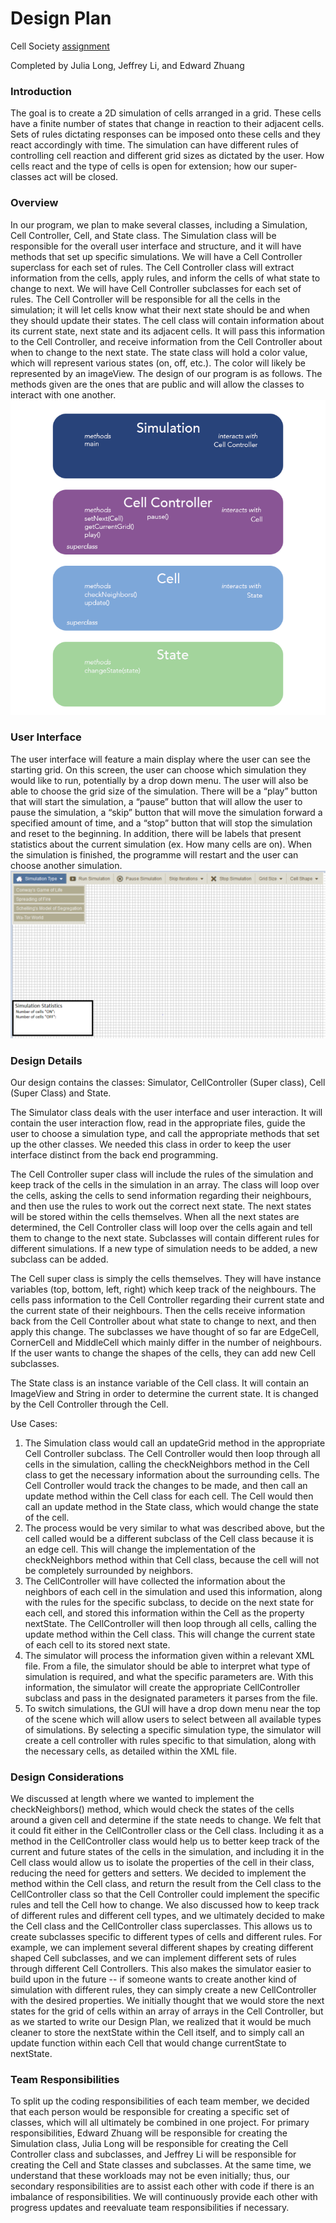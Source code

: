 # Design Plan

Cell Society [assignment](https://www2.cs.duke.edu/courses/compsci308/current/assign/02_cellsociety/index.php)

Completed by Julia Long, Jeffrey Li, and Edward Zhuang

### Introduction

The goal is to create a 2D simulation of cells arranged in a grid. These cells have a finite number of states that change  in reaction to their adjacent cells. Sets of rules dictating responses can be imposed onto these cells and they react accordingly with time. The simulation can have different rules of controlling cell reaction and different grid sizes as dictated by the user. How cells react and the type of cells is open for extension; how our super-classes act will be closed.

### Overview 

In our program, we plan to make several classes, including a Simulation, Cell Controller, Cell, and State class. The Simulation class will be responsible for the overall user interface and structure, and it will have methods that set up specific simulations. We will have a Cell Controller superclass for each set of rules. The Cell Controller class will extract information from the cells, apply rules, and inform the cells of what state to change to next. We will have Cell Controller subclasses for each set of rules. The Cell Controller will be responsible for all the cells in the simulation; it will let cells know what their next state should be and when they should update their states. The cell class will contain information about its current state, next state and its adjacent cells. It will pass this information to the Cell Controller, and receive information from the Cell Controller about when to change to the next state. The state class will hold a color value, which will represent various states (on, off, etc.). The color will likely be represented by an imageView.
The design of our program is as follows. The methods given are the ones that are public and will allow the classes to interact with one another.
![alt text](./design/design.png)


### User Interface

The user interface will feature a main display where the user can see the starting grid. On this screen, the user can choose which simulation they would like to run, potentially by a drop down menu. The user will also be able to choose the grid size of the simulation. There will be a “play” button that will start the simulation, a “pause” button that will allow the user to pause the simulation, a “skip” button that will move the simulation forward a specified amount of time, and a “stop” button that will stop the simulation and reset to the beginning. In addition, there will be labels that present statistics about the current simulation (ex. How many cells are on). When the simulation is finished, the programme will restart and the user can choose another simulation.
![alt text](./design/MockupCellSociety.PNG)

### Design Details

Our design contains the classes: Simulator, CellController (Super class), Cell (Super Class) and State.


The Simulator class deals with the user interface and user interaction. It will contain the user interaction flow, read in the appropriate files, guide the user to choose a simulation type,  and call the appropriate methods that set up the other classes. We needed this class in order to keep the user interface distinct from the back end programming.


The Cell Controller super class will include the rules of the simulation and keep track of the cells in the simulation in an array. The class will loop over the cells, asking the cells to send information regarding their neighbours, and then use the rules to work out the correct next state. The next states will be stored within the cells themselves. When all the next states are determined, the Cell Controller class will loop over the cells again and tell them to change to the next state. Subclasses will contain different rules for different simulations. If a new type of simulation needs to be added, a new subclass can be added.


The Cell super class is simply the cells themselves. They will have instance variables (top, bottom, left, right) which keep track of the neighbours. The cells pass information to the Cell Controller regarding their current state and the current state of their neighbours. Then the cells receive information back from the Cell Controller about what state to change to next, and then apply this change. The subclasses we have thought of so far are EdgeCell, CornerCell and MiddleCell which mainly differ in the number of neighbours. If the user wants to change the shapes of the cells, they can add new Cell subclasses.


The State class is an instance variable of the Cell class. It will contain an ImageView and String in order to determine the current state. It is changed by the Cell Controller through the Cell.


Use Cases:
1. The Simulation class would call an updateGrid method in the appropriate Cell Controller subclass. The Cell Controller would then loop through all cells in the simulation, calling the  checkNeighbors method in the Cell class to get the necessary information about the surrounding cells. The Cell Controller would track the changes to be made, and then call an update method within the Cell class for each cell. The Cell would then call an update method in the State class, which would change the state of the cell.
2. The process would be very similar to what was described above, but the cell called would be a different subclass of the Cell class because it is an edge cell. This will change the implementation of the checkNeighbors method within that Cell class, because the cell will not be completely surrounded by neighbors.
3. The CellController will have collected the information about the neighbors of each cell in the simulation and used this information, along with the rules for the specific subclass, to decide on the next state for each cell, and stored this information within the Cell as the property nextState. The CellController will then loop through all cells, calling the update method within the Cell class. This will change the current state of each cell to its stored next state.
4. The simulator will process the information given within a relevant XML file. From a file, the simulator should be able to interpret what type of simulation is required, and what the specific parameters are. With this information, the simulator will create the appropriate CellController subclass and pass in the designated parameters it parses from the file. 
5. To switch simulations, the GUI will have a drop down menu near the top of the scene which will allow users to select between all available types of simulations. By selecting a specific simulation type, the simulator will create a cell controller with rules specific to that simulation, along with the necessary cells, as detailed within the XML file. 

### Design Considerations

We discussed at length where we wanted to implement the checkNeighbors() method, which would check the states of the cells around a given cell and determine if the state needs to change. We felt that it could fit either in the CellController class or the Cell class. Including it as a method in the CellController class would help us to better keep track of the current and future states of the cells in the simulation, and including it in the Cell class would allow us to isolate the properties of the cell in their class, reducing the need for getters and setters. We decided to implement the method within the Cell class, and return the result from the Cell class to the CellController class so that the Cell Controller could implement the specific rules and tell the Cell how to change.
We also discussed how to keep track of different rules and different cell types, and we ultimately decided to make the Cell class and the CellController class superclasses. This allows us to create subclasses specific to different types of cells and different rules. For example, we can implement several different shapes by creating different shaped Cell subclasses, and we can implement different sets of rules through different Cell Controllers. This also makes the simulator easier to build upon in the future -- if someone wants to create another kind of simulation with different rules, they can simply create a new CellController with the desired properties. 
We initially thought that we would store the next states for the grid of cells within an array of arrays in the Cell Controller, but as we started to write our Design Plan, we realized that it would be much cleaner to store the nextState within the Cell itself, and to simply call an update function within each Cell that would change currentState to nextState.

### Team Responsibilities
To split up the coding responsibilities of each team member, we decided that each person would be responsible for creating a specific set of classes, which will all ultimately be combined in one project. For primary responsibilities, Edward Zhuang will be responsible for creating the Simulation class, Julia Long will be responsible for creating the Cell Controller class and subclasses, and Jeffrey Li will be responsible for creating the Cell and State classes and subclasses.
At the same time, we understand that these workloads may not be even initially; thus, our secondary responsibilities are to assist each other with code if there is an imbalance of responsibilities. We will continuously provide each other with progress updates and reevaluate team responsibilities if necessary.   

